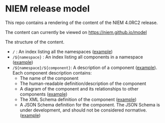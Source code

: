 # NIEM release model

This repo contains a rendering of the content of the NIEM 4.0RC2 release.

The content can currently be viewed on <https://niem.github.io/model>

The structure of the content.

* `/` : An index listing all the namespaces ([example](https://niem.github.io/model))
* `/${namespace}` : An index listing all components in a namespace ([example](https://niem.github.io/model/nc))
* `/${namespace}/${component}`: A description of a component ([example](https://niem.github.io/model/nc/PersonType)). Each component description contains: 
  * The name of the component
  * The human-readable definition/description of the component
  * A diagram of the component and its relationships to other components ([example](https://niem.github.io/model/nc/PersonType#diagram))
  * The XML Schema definition of the component ([example](https://niem.github.io/model/nc/PersonType#xml-schema))
  * A JSON Schema definition for the component. The JSON Schema is under development, and should not be considered normative. ([example](https://niem.github.io/model/nc/PersonType#json-schema))
